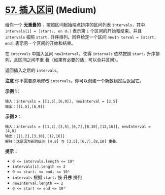 # [57. 插入区间][link] (Medium)

[link]: https://leetcode.cn/problems/insert-interval/

给你一个 **无重叠的** ，按照区间起始端点排序的区间列表 `intervals`，其中 `intervals[i] = [startᵢ, en
dᵢ]` 表示第 `i` 个区间的开始和结束，并且 `intervals` 按照 `startᵢ` 升序排列。同样给定一个区间 `newIn
terval = [start, end]` 表示另一个区间的开始和结束。

在 `intervals` 中插入区间 `newInterval`，使得 `intervals` 依然按照 `startᵢ` 升序排列，且区间之间不重
叠（如果有必要的话，可以合并区间）。

返回插入之后的 `intervals`。

**注意** 你不需要原地修改 `intervals`。你可以创建一个新数组然后返回它。

**示例 1：**

```
输入：intervals = [[1,3],[6,9]], newInterval = [2,5]
输出：[[1,5],[6,9]]
```

**示例 2：**

```
输入：intervals = [[1,2],[3,5],[6,7],[8,10],[12,16]], newInterval = [4,8]
输出：[[1,2],[3,10],[12,16]]
解释：这是因为新的区间 [4,8] 与 [3,5],[6,7],[8,10] 重叠。
```

**提示：**

- `0 <= intervals.length <= 10⁴`
- `intervals[i].length == 2`
- `0 <= startᵢ <= endᵢ <= 10⁵`
- `intervals` 根据 `startᵢ` 按 **升序** 排列
- `newInterval.length == 2`
- `0 <= start <= end <= 10⁵`
